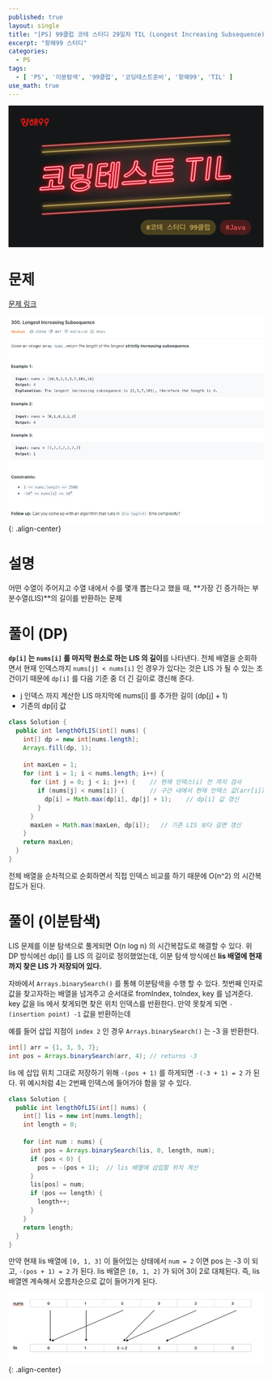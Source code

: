```yaml
---
published: true
layout: single
title: "[PS] 99클럽 코테 스터디 29일차 TIL (Longest Increasing Subsequence)"
excerpt: "항해99 스터디"
categories:
  - PS
tags:
  - [ 'PS', '이분탐색', '99클럽', '코딩테스트준비', '항해99', 'TIL' ]
use_math: true
---
```



![img_3.png](https://github.com/zhtmr/static-files-for-posting/blob/main/static-files-for-posting/20240722/99club_TIL_thumbnail/%EA%B8%B0%EB%B3%B8%ED%98%951_java.png?raw=true)


# 문제
[문제 링크](https://leetcode.com/problems/longest-increasing-subsequence/)

![img_3.png](https://github.com/zhtmr/static-files-for-posting/blob/main/static-files-for-posting/20240819/ex.png?raw=true){: .align-center}

# 설명
어떤 수열이 주어지고 수열 내에서 수를 몇개 뽑는다고 했을 때, 
**가장 긴 증가하는 부분수열(LIS)**의 길이를 반환하는 문제

# 풀이 (DP)
**`dp[i]` 는 `nums[i]` 를 마지막 원소로 하는 LIS 의 길이**를 나타낸다.
전체 배열을 순회하면서 현재 인덱스까지 `nums[j] < nums[i]` 인 경우가 있다는 것은 LIS 가 될 수 있는 조건이기 때문에
`dp[i]` 를 다음 기준 중 더 긴 길이로 갱신해 준다. 
- j 인덱스 까지 계산한 LIS 마지막에 nums[i] 를 추가한 길이 (dp[j] + 1)
- 기존의 dp[i] 값

```java
class Solution {
  public int lengthOfLIS(int[] nums) {
    int[] dp = new int[nums.length];
    Arrays.fill(dp, 1);

    int maxLen = 1;
    for (int i = 1; i < nums.length; i++) {
      for (int j = 0; j < i; j++) {    // 현재 인덱스(i) 전 까지 검사
        if (nums[j] < nums[i]) {       // 구간 내에서 현재 인덱스 값(arr[i]) 보다 작으면 LIS 조건 성립
          dp[i] = Math.max(dp[i], dp[j] + 1);    // dp[i] 값 갱신
        }
      }
      maxLen = Math.max(maxLen, dp[i]);   // 기존 LIS 보다 길면 갱신
    }
    return maxLen;
  }
}
```
전체 배열을 순차적으로 순회하면서 직접 인덱스 비교를 하기 때문에 O(n^2) 의 시간복잡도가 된다.

# 풀이 (이분탐색)
LIS 문제를 이분 탐색으로 풀게되면 O(n log n) 의 시간복잡도로 해결할 수 있다.
위 DP 방식에선 dp[i] 를 LIS 의 길이로 정의했었는데, 이분 탐색 방식에선 **lis 배열에 현재까지 찾은 LIS 가 저장되어 있다.**

자바에서 `Arrays.binarySearch()` 를 통해 이분탐색을 수행 할 수 있다. 첫번째 인자로 값을 찾고자하는 배열을 넘겨주고 순서대로 fromIndex, toIndex, key 를 넘겨준다.
key 값을 lis 에서 찾게되면 찾은 위치 인덱스를 반환한다. 
만약 못찾게 되면 `-(insertion point) -1` 값을 반환하는데  

예를 들어 삽입 지점이 `index 2` 인 경우 `Arrays.binarySearch()` 는 -3 을 반환한다.
```java
int[] arr = {1, 3, 5, 7};
int pos = Arrays.binarySearch(arr, 4); // returns -3
```

lis 에 삽입 위치 그대로 저장하기 위해 `-(pos + 1)` 를 하게되면 `-(-3 + 1) = 2` 가 된다. 위 예시처럼 4는 2번째 인덱스에 들어가야 함을 알 수 있다.

```java
class Solution {
  public int lengthOfLIS(int[] nums) {
    int[] lis = new int[nums.length];
    int length = 0;

    for (int num : nums) {
      int pos = Arrays.binarySearch(lis, 0, length, num);
      if (pos < 0) {    
        pos = -(pos + 1);  // lis 배열에 삽입할 위치 계산
      }
      lis[pos] = num;
      if (pos == length) {  
        length++;
      }
    }
    return length;
  }
}
```
만약 현재 lis 배열에 `[0, 1, 3]` 이 들어있는 상태에서 `num = 2` 이면 pos 는 -3 이 되고, `-(pos + 1) = 2` 가 된다.
lis 배열은 `[0, 1, 2]` 가 되어 3이 2로 대체된다. 즉, lis 배열엔 계속해서 오름차순으로 값이 들어가게 된다.

![img_3.png](https://github.com/zhtmr/static-files-for-posting/blob/main/static-files-for-posting/20240819/lis.png?raw=true){: .align-center}

